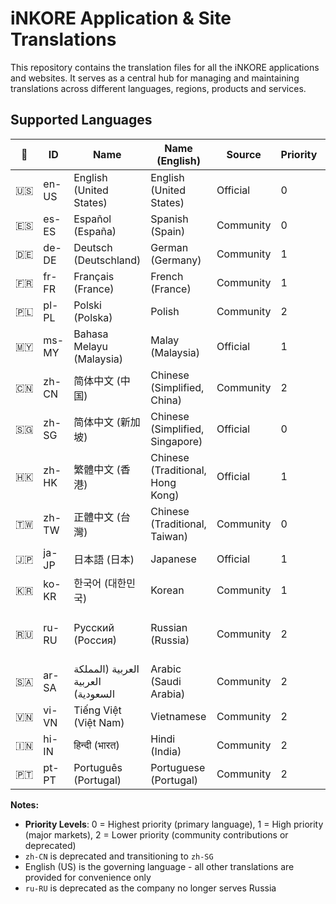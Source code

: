# iNKORE Application & Site Translations

This repository contains the translation files for all the iNKORE applications and websites. It serves as a central hub for managing and maintaining translations across different languages, regions, products and services.

## Supported Languages

| 🚩 | ID | Name | Name (English) | Source | Priority | Notes |
|------|-------------|-------------|-------------------------|--------|----------|-------|
| 🇺🇸 | en-US | English (United States) | English (United States) | Official | 0 | Governing language |
| 🇪🇸 | es-ES | Español (España) | Spanish (Spain) | Community | 0 | - |
| 🇩🇪 | de-DE | Deutsch (Deutschland) | German (Germany) | Community | 1 | - |
| 🇫🇷 | fr-FR | Français (France) | French (France) | Community | 1 | - |
| 🇵🇱 | pl-PL | Polski (Polska) | Polish | Community | 2 | - |
| 🇲🇾 | ms-MY | Bahasa Melayu (Malaysia) | Malay (Malaysia) | Official | 1 | - |
| 🇨🇳 | zh-CN | 简体中文 (中国) | Chinese (Simplified, China) | Community | 2 | Deprecated, transitioning to zh-SG |
| 🇸🇬 | zh-SG | 简体中文 (新加坡) | Chinese (Simplified, Singapore) | Official | 0 | Replacing zh-CN |
| 🇭🇰 | zh-HK | 繁體中文 (香港) | Chinese (Traditional, Hong Kong) | Official | 1 | - |
| 🇹🇼 | zh-TW | 正體中文 (台灣) | Chinese (Traditional, Taiwan) | Community | 0 | - |
| 🇯🇵 | ja-JP | 日本語 (日本) | Japanese | Official | 1 | - |
| 🇰🇷 | ko-KR | 한국어 (대한민국) | Korean | Community | 1 | - |
| 🇷🇺 | ru-RU | Русский (Россия) | Russian (Russia) | Community | 2 | Deprecated, no longer serving Russia |
| 🇸🇦 | ar-SA | العربية (المملكة العربية السعودية) | Arabic (Saudi Arabia) | Community | 2 | - |
| 🇻🇳 | vi-VN | Tiếng Việt (Việt Nam) | Vietnamese | Community | 2 | - |
| 🇮🇳 | hi-IN | हिन्दी (भारत) | Hindi (India) | Community | 2 | - |
| 🇵🇹 | pt-PT | Português (Portugal) | Portuguese (Portugal) | Community | 2 | - |

**Notes:**

- **Priority Levels**: 0 = Highest priority (primary language), 1 = High priority (major markets), 2 = Lower priority (community contributions or deprecated)
- `zh-CN` is deprecated and transitioning to `zh-SG`
- English (US) is the governing language - all other translations are provided for convenience only
- `ru-RU` is deprecated as the company no longer serves Russia